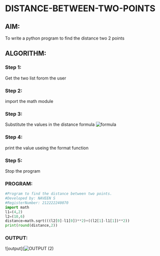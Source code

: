 # DISTANCE-BETWEEN-TWO-POINTS

## AIM:
To write a python program to find the distance two 2 points

## ALGORITHM:
### Step 1: 
Get the two list forom the user

### Step 2: 
import the math module

### Step 3: 
Substitute the values in the distance formula ![formula](/formula.jpg)

### Step 4: 
print the value useing the format function

### Step 5: 
Stop the program

### PROGRAM:
```python
#Program to find the distance between two points.
#Developed by: NAVEEN S
#RegisterNumber: 212222240070
import math
l1=(4,2)
l2=(10,6)
distance=math.sqrt(((l2[0]-l1[0])**2)+((l2[1]-l1[1])**2))
print(round(distance,2))
```
### OUTPUT:
![output](![OUTPUT (2)](https://github.com/Naveensrinivasan07/DISTANCE-BETWEEN-TWO-POINTS/assets/119475891/4ac760f6-08d7-44b3-8715-9e1753dbd772)


